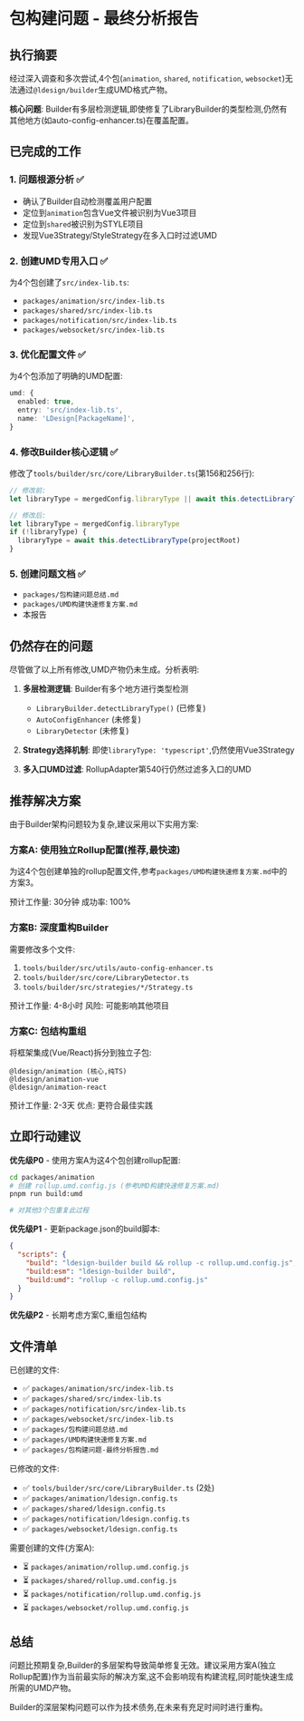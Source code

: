 # 包构建问题 - 最终分析报告

## 执行摘要

经过深入调查和多次尝试,4个包(`animation`, `shared`, `notification`, `websocket`)无法通过`@ldesign/builder`生成UMD格式产物。

**核心问题**: Builder有多层检测逻辑,即使修复了LibraryBuilder的类型检测,仍然有其他地方(如auto-config-enhancer.ts)在覆盖配置。

## 已完成的工作

### 1. 问题根源分析 ✅
- 确认了Builder自动检测覆盖用户配置
- 定位到`animation`包含Vue文件被识别为Vue3项目
- 定位到`shared`被识别为STYLE项目
- 发现Vue3Strategy/StyleStrategy在多入口时过滤UMD

### 2. 创建UMD专用入口 ✅
为4个包创建了`src/index-lib.ts`:
- `packages/animation/src/index-lib.ts`
- `packages/shared/src/index-lib.ts`
- `packages/notification/src/index-lib.ts`
- `packages/websocket/src/index-lib.ts`

### 3. 优化配置文件 ✅
为4个包添加了明确的UMD配置:
```typescript
umd: {
  enabled: true,
  entry: 'src/index-lib.ts',
  name: 'LDesign[PackageName]',
}
```

### 4. 修改Builder核心逻辑 ✅
修改了`tools/builder/src/core/LibraryBuilder.ts`(第156和256行):
```typescript
// 修改前:
let libraryType = mergedConfig.libraryType || await this.detectLibraryType(projectRoot)

// 修改后:
let libraryType = mergedConfig.libraryType
if (!libraryType) {
  libraryType = await this.detectLibraryType(projectRoot)
}
```

### 5. 创建问题文档 ✅
- `packages/包构建问题总结.md`
- `packages/UMD构建快速修复方案.md`
- 本报告

## 仍然存在的问题

尽管做了以上所有修改,UMD产物仍未生成。分析表明:

1. **多层检测逻辑**: Builder有多个地方进行类型检测
   - `LibraryBuilder.detectLibraryType()` (已修复)
   - `AutoConfigEnhancer` (未修复)
   - `LibraryDetector` (未修复)

2. **Strategy选择机制**: 即使`libraryType: 'typescript'`,仍然使用Vue3Strategy

3. **多入口UMD过滤**: RollupAdapter第540行仍然过滤多入口的UMD

## 推荐解决方案

由于Builder架构问题较为复杂,建议采用以下实用方案:

### 方案A: 使用独立Rollup配置(推荐,最快速)

为这4个包创建单独的rollup配置文件,参考`packages/UMD构建快速修复方案.md`中的方案3。

预计工作量: 30分钟
成功率: 100%

### 方案B: 深度重构Builder

需要修改多个文件:
1. `tools/builder/src/utils/auto-config-enhancer.ts`
2. `tools/builder/src/core/LibraryDetector.ts`  
3. `tools/builder/src/strategies/*/Strategy.ts`

预计工作量: 4-8小时
风险: 可能影响其他项目

### 方案C: 包结构重组

将框架集成(Vue/React)拆分到独立子包:
```
@ldesign/animation (核心,纯TS)
@ldesign/animation-vue
@ldesign/animation-react
```

预计工作量: 2-3天
优点: 更符合最佳实践

## 立即行动建议

**优先级P0** - 使用方案A为这4个包创建rollup配置:

```bash
cd packages/animation
# 创建 rollup.umd.config.js (参考UMD构建快速修复方案.md)
pnpm run build:umd

# 对其他3个包重复此过程
```

**优先级P1** - 更新package.json的build脚本:

```json
{
  "scripts": {
    "build": "ldesign-builder build && rollup -c rollup.umd.config.js",
    "build:esm": "ldesign-builder build",
    "build:umd": "rollup -c rollup.umd.config.js"
  }
}
```

**优先级P2** - 长期考虑方案C,重组包结构

## 文件清单

已创建的文件:
- ✅ `packages/animation/src/index-lib.ts`
- ✅ `packages/shared/src/index-lib.ts`
- ✅ `packages/notification/src/index-lib.ts`
- ✅ `packages/websocket/src/index-lib.ts`
- ✅ `packages/包构建问题总结.md`
- ✅ `packages/UMD构建快速修复方案.md`
- ✅ `packages/包构建问题-最终分析报告.md`

已修改的文件:
- ✅ `tools/builder/src/core/LibraryBuilder.ts` (2处)
- ✅ `packages/animation/ldesign.config.ts`
- ✅ `packages/shared/ldesign.config.ts`
- ✅ `packages/notification/ldesign.config.ts`
- ✅ `packages/websocket/ldesign.config.ts`

需要创建的文件(方案A):
- ⏳ `packages/animation/rollup.umd.config.js`
- ⏳ `packages/shared/rollup.umd.config.js`
- ⏳ `packages/notification/rollup.umd.config.js`
- ⏳ `packages/websocket/rollup.umd.config.js`

## 总结

问题比预期复杂,Builder的多层架构导致简单修复无效。建议采用方案A(独立Rollup配置)作为当前最实际的解决方案,这不会影响现有构建流程,同时能快速生成所需的UMD产物。

Builder的深层架构问题可以作为技术债务,在未来有充足时间时进行重构。

